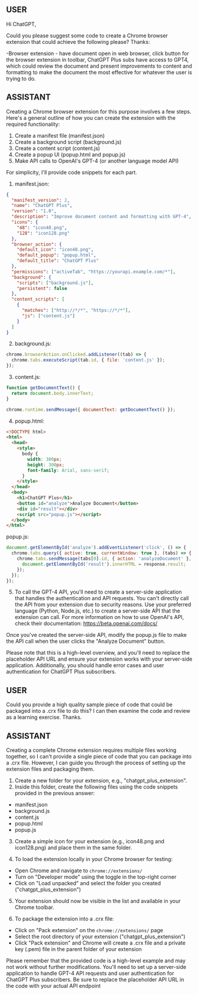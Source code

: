 ## USER
Hi ChatGPT,

Could you please suggest some code to create a Chrome browser extension that could achieve the following please? Thanks:

-Browser extension - have document open in web browser, click button for the browser extension in toolbar, ChatGPT Plus subs have access to GPT4, which could review the document and present improvements to content and formatting to make the document the most effective for whatever the user is trying to do.

## ASSISTANT
Creating a Chrome browser extension for this purpose involves a few steps. Here's a general outline of how you can create the extension with the required functionality:

1. Create a manifest file (manifest.json)
2. Create a background script (background.js)
3. Create a content script (content.js)
4. Create a popup UI (popup.html and popup.js)
5. Make API calls to OpenAI's GPT-4 (or another language model API)

For simplicity, I'll provide code snippets for each part.

1. manifest.json:
```json
{
  "manifest_version": 2,
  "name": "ChatGPT Plus",
  "version": "1.0",
  "description": "Improve document content and formatting with GPT-4",
  "icons": {
    "48": "icon48.png",
    "128": "icon128.png"
  },
  "browser_action": {
    "default_icon": "icon48.png",
    "default_popup": "popup.html",
    "default_title": "ChatGPT Plus"
  },
  "permissions": ["activeTab", "https://yourapi.example.com/*"],
  "background": {
    "scripts": ["background.js"],
    "persistent": false
  },
  "content_scripts": [
    {
      "matches": ["http://*/*", "https://*/*"],
      "js": ["content.js"]
    }
  ]
}
```

2. background.js:
```javascript
chrome.browserAction.onClicked.addListener((tab) => {
  chrome.tabs.executeScript(tab.id, { file: 'content.js' });
});
```

3. content.js:
```javascript
function getDocumentText() {
  return document.body.innerText;
}

chrome.runtime.sendMessage({ documentText: getDocumentText() });
```

4. popup.html:
```html
<!DOCTYPE html>
<html>
  <head>
    <style>
      body {
        width: 300px;
        height: 300px;
        font-family: Arial, sans-serif;
      }
    </style>
  </head>
  <body>
    <h1>ChatGPT Plus</h1>
    <button id="analyze">Analyze Document</button>
    <div id="result"></div>
    <script src="popup.js"></script>
  </body>
</html>
```

popup.js:
```javascript
document.getElementById('analyze').addEventListener('click', () => {
  chrome.tabs.query({ active: true, currentWindow: true }, (tabs) => {
    chrome.tabs.sendMessage(tabs[0].id, { action: 'analyzeDocument' }, (response) => {
      document.getElementById('result').innerHTML = response.result;
    });
  });
});
```

5. To call the GPT-4 API, you'll need to create a server-side application that handles the authentication and API requests. You can't directly call the API from your extension due to security reasons. Use your preferred language (Python, Node.js, etc.) to create a server-side API that the extension can call. For more information on how to use OpenAI's API, check their documentation: https://beta.openai.com/docs/

Once you've created the server-side API, modify the popup.js file to make the API call when the user clicks the "Analyze Document" button.

Please note that this is a high-level overview, and you'll need to replace the placeholder API URL and ensure your extension works with your server-side application. Additionally, you should handle error cases and user authentication for ChatGPT Plus subscribers.

## USER
Could you provide a high quality sample piece of code that could be packaged into a .crx file to do this? I can then examine the code and review as a learning exercise. Thanks.

## ASSISTANT
Creating a complete Chrome extension requires multiple files working together, so I can't provide a single piece of code that you can package into a .crx file. However, I can guide you through the process of setting up the extension files and packaging them.

1. Create a new folder for your extension, e.g., "chatgpt_plus_extension".
2. Inside this folder, create the following files using the code snippets provided in the previous answer:

- manifest.json
- background.js
- content.js
- popup.html
- popup.js

3. Create a simple icon for your extension (e.g., icon48.png and icon128.png) and place them in the same folder.

4. To load the extension locally in your Chrome browser for testing:

- Open Chrome and navigate to `chrome://extensions/`
- Turn on "Developer mode" using the toggle in the top-right corner
- Click on "Load unpacked" and select the folder you created ("chatgpt_plus_extension")

5. Your extension should now be visible in the list and available in your Chrome toolbar.

6. To package the extension into a .crx file:

- Click on "Pack extension" on the `chrome://extensions/` page
- Select the root directory of your extension ("chatgpt_plus_extension")
- Click "Pack extension" and Chrome will create a .crx file and a private key (.pem) file in the parent folder of your extension

Please remember that the provided code is a high-level example and may not work without further modifications. You'll need to set up a server-side application to handle GPT-4 API requests and user authentication for ChatGPT Plus subscribers. Be sure to replace the placeholder API URL in the code with your actual API endpoint